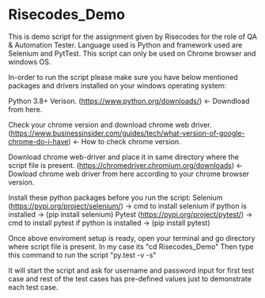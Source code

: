 # Risecodes_Demo
This is demo script for the assignment given by Risecodes for the role of QA &amp; Automation Tester. Language used is Python and framework used are Selenium and PytTest. This script can only be used on Chrome browser and windows OS.

In-order to run the script please make sure you have below mentioned packages and drivers installed on your windows operating system:

Python 3.8+ Verison. (https://www.python.org/downloads/) <- Downdload from here.

Check your chrome version and download chrome web driver. (https://www.businessinsider.com/guides/tech/what-version-of-google-chrome-do-i-have) <- How to check chrome version.

Download chrome web-driver and place it in same directory where the script file is present. (https://chromedriver.chromium.org/downloads) <- Dowload chrome web driver from here according to your chrome browser version.

Install these python packages before you run the script:
Selenium (https://pypi.org/project/selenium/) -> cmd to install selenium if python is installed -> (pip install selenium)
Pytest (https://pypi.org/project/pytest/) -> cmd to install pytest if python is installed -> (pip install pytest)

Once above enviroment setup is ready, open your terminal and go directory where script file is present.
In my case its "cd Risecodes_Demo"
Then type this command to run the script
"py.test -v -s"

It will start the script and ask for username and password input for first test case and rest of the test cases has pre-defined values just to demonstrate each test case.

